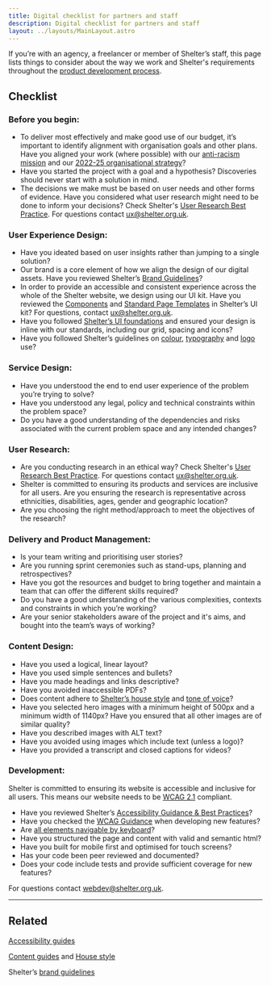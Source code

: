 ```yaml
---
title: Digital checklist for partners and staff
description: Digital checklist for partners and staff
layout: ../layouts/MainLayout.astro
---
```


If you’re with an agency, a freelancer or member of Shelter’s staff, this page lists things to consider about the way we work and Shelter's requirements throughout the [product development process](https://design.shelter.org.uk/digital-framework/Creating-a-live-service.839745537.html).

**Checklist**
-------------

### **Before you begin:**

*   To deliver most effectively and make good use of our budget, it’s important to identify alignment with organisation goals and other plans. Have you aligned your work (where possible) with our [anti-racism mission](https://england.shelter.org.uk/were_committed_to_becoming_an_anti-racist_organisation) and our [2022-25 organisational strategy](https://england.shelter.org.uk/what_we_do/our_strategy)?
*   Have you started the project with a goal and a hypothesis? Discoveries should never start with a solution in mind.
*   The decisions we make must be based on user needs and other forms of evidence. Have you considered what user research might need to be done to inform your decisions? Check Shelter's [User Research Best Practice](https://shelteruk.atlassian.net/wiki/spaces/ETS/pages/923697168/User+Research+at+Shelter+-+WIP?focusedCommentId=934969391). For questions contact [ux@shelter.org.uk](mailto:ux@shelter.org.uk).

### **User Experience Design:**

*   Have you ideated based on user insights rather than jumping to a single solution?
*   Our brand is a core element of how we align the design of our digital assets. Have you reviewed Shelter’s [Brand Guidelines](#)?
*   In order to provide an accessible and consistent experience across the whole of the Shelter website, we design using our UI kit. Have you reviewed the [Components](https://www.figma.com/file/yQ3f4QlPfY0pH576mbpyqp/Shelter-UI-Kit?node-id=1457%3A0) and [Standard Page Templates](https://www.figma.com/file/yQ3f4QlPfY0pH576mbpyqp/Shelter-UI-Kit?node-id=319%3A74) in Shelter’s UI kit? For questions, contact [ux@shelter.org.uk](mailto:ux@shelter.org.uk).
*   Have you followed [Shelter’s UI foundations](https://www.figma.com/file/vH0UlrkKDtDrgdJhDkwSS6/Shelter-UI-kit?node-id=866%3A0) and ensured your design is inline with our standards, including our grid, spacing and icons?
*   Have you followed Shelter’s guidelines on [colour](https://design.shelter.org.uk/digital-framework/Colour.850395794.html), [typography](https://design.shelter.org.uk/digital-framework/Typography.850395821.html) and [logo](https://design.shelter.org.uk/digital-framework/Logo.851771512.html) use?

### **Service Design:**

*   Have you understood the end to end user experience of the problem you’re trying to solve?
*   Have you understood any legal, policy and technical constraints within the problem space?
*   Do you have a good understanding of the dependencies and risks associated with the current problem space and any intended changes?

### **User Research:**

*   Are you conducting research in an ethical way? Check Shelter's [User Research Best Practice](https://shelteruk.atlassian.net/wiki/spaces/ETS/pages/923697168/User+Research+at+Shelter+-+WIP?focusedCommentId=934969391). For questions contact [ux@shelter.org.uk](mailto:ux@shelter.org.uk).
*   Shelter is committed to ensuring its products and services are inclusive for all users. Are you ensuring the research is representative across ethnicities, disabilities, ages, gender and geographic location?
*   Are you choosing the right method/approach to meet the objectives of the research?

### **Delivery and Product Management:**

*   Is your team writing and prioritising user stories?
*   Are you running sprint ceremonies such as stand-ups, planning and retrospectives?
*   Have you got the resources and budget to bring together and maintain a team that can offer the different skills required?
*   Do you have a good understanding of the various complexities, contexts and constraints in which you’re working?
*   Are your senior stakeholders aware of the project and it's aims, and bought into the team’s ways of working?

### **Content Design:**

*   Have you used a logical, linear layout?
*   Have you used simple sentences and bullets?
*   Have you made headings and links descriptive?
*   Have you avoided inaccessible PDFs?
*   Does content adhere to [Shelter’s house style](https://shelteruk.atlassian.net/wiki/spaces/ETS/pages/18710567/Shelter+s+House+Style+Guide) and [tone of voice](https://design.shelter.org.uk/digital-framework/tone-of-voice)?
*   Have you selected hero images with a minimum height of 500px and a minimum width of 1140px? Have you ensured that all other images are of similar quality?
*   Have you described images with ALT text?
*   Have you avoided using images which include text (unless a logo)?
*   Have you provided a transcript and closed captions for videos?

### **Development:**

Shelter is committed to ensuring its website is accessible and inclusive for all users. This means our website needs to be [WCAG 2.1](https://www.w3.org/TR/WCAG21/) compliant.

*   Have you reviewed Shelter’s [Accessibility Guidance & Best Practices](https://design.shelter.org.uk/digital-framework/shelters-accessibility-guidance-and-best-practices)?
*   Have you checked the [WCAG Guidance](https://design.shelter.org.uk/digital-framework/shelters-accessibility-guidance-and-best-practices#Shelter%E2%80%99saccessibilityguidanceandbestpractices-SummaryofWCAG2.1) when developing new features?
*   Are [all elements navigable by keyboard](https://www.nngroup.com/articles/keyboard-accessibility/)?
*   Have you structured the page and content with valid and semantic html?
*   Have you built for mobile first and optimised for touch screens?
*   Has your code been peer reviewed and documented?
*   Does your code include tests and provide sufficient coverage for new features?

For questions contact [webdev@shelter.org.uk](mailto:webdev@shelter.org.uk).

* * *

Related
-------

[Accessibility guides](Accessibility-guides_839548933.html)

[Content guides](Guides_442138636.html) and [House style](Shelter%27s-house-style_243236947.html)

Shelter’s [brand guidelines](Our-brand-guidelines_760676531.html)
